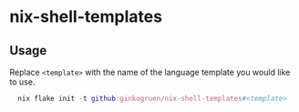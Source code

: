 # nix-shell-templates

## Usage

Replace `<template>` with the name of the language template you would like to use.

```nix
  nix flake init -t github:ginkogruen/nix-shell-templates#<template>
```
